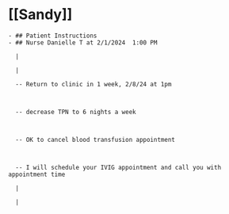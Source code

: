 # [[Sandy]]
	- ## Patient Instructions
	- ## Nurse Danielle T at 2/1/2024  1:00 PM
	  
	  | 
	  
	  | 
	  
	  -- Return to clinic in 1 week, 2/8/24 at 1pm
	  
	  
	  
	  -- decrease TPN to 6 nights a week 
	  
	  
	  
	  -- OK to cancel blood transfusion appointment
	  
	  
	  
	  -- I will schedule your IVIG appointment and call you with appointment time
	  
	  |
	  
	  |